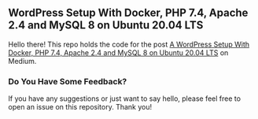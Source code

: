 ## WordPress Setup With Docker, PHP 7.4, Apache 2.4 and MySQL 8 on Ubuntu 20.04 LTS

Hello there! This repo holds the code for the post [A WordPress Setup With Docker, PHP 7.4, Apache 2.4 and MySQL 8 on Ubuntu 20.04 LTS](https://programarivm.medium.com/a-wordpress-setup-with-docker-php-7-4-apache-2-4-and-mysql-8-on-ubuntu-20-04-lts-65eebc17c92a) on Medium.

### Do You Have Some Feedback?

If you have any suggestions or just want to say hello, please feel free to open an issue on this repository. Thank you!
